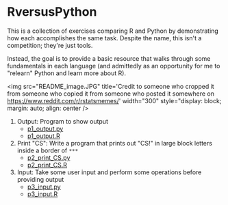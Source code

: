 # RversusPython

This is a collection of exercises comparing R and Python by demonstrating how each accomplishes the same task. Despite the name, this isn't a competition; they're just tools.

Instead, the goal is to provide a basic resource that walks through some fundamentals in each language (and admittedly as an opportunity for me to "relearn" Python and learn more about R).


<img src="README_image.JPG" title='Credit to someone who cropped it from someone who copied it from someone who posted it somewhere on https://www.reddit.com/r/rstatsmemes/' width="300" style="display: block; margin: auto; align: center />


1. Output: Program to show output
    * [p1_output.py](Python/p1_output.py)
    * [p1_output.R](R/p1_output.R)
2. Print "CS": Write a program that prints out "CS!" in large block letters inside a border of `***`
    * [p2_print_CS.py](Python/p2_print_CS.py)
    * [p2_print_CS.R](R/p2_print_CS.R)
3. Input: Take some user input and perform some operations before providing output
    * [p3_input.py](Python/p3_input.py)
    * [p3_input.R](R/p3_input.R)